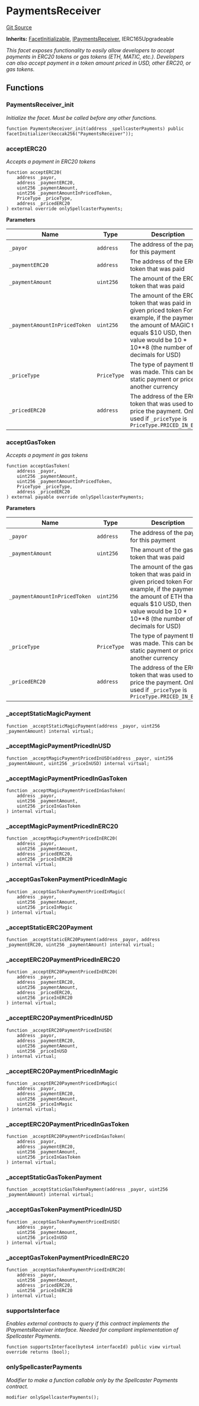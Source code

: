 # PaymentsReceiver
[Git Source](https://github.com-treasure/TreasureProject/spellcaster-facets/blob/e61aea147da628641c6f090a95c62cf081f729f5/src/payments/PaymentsReceiver.sol)

**Inherits:**
[FacetInitializable](/src/utils/FacetInitializable.sol/abstract.FacetInitializable.md), [IPaymentsReceiver](/src/interfaces/IPaymentsReceiver.sol/interface.IPaymentsReceiver.md), IERC165Upgradeable

*This facet exposes functionality to easily allow developers to accept payments in ERC20 tokens or gas
tokens (ETH, MATIC, etc.). Developers can also accept payment in a token amount priced in USD, other ERC20, or gas tokens.*


## Functions
### PaymentsReceiver_init

*Initialize the facet. Must be called before any other functions.*


```solidity
function PaymentsReceiver_init(address _spellcasterPayments) public facetInitializer(keccak256("PaymentsReceiver"));
```

### acceptERC20

*Accepts a payment in ERC20 tokens*


```solidity
function acceptERC20(
    address _payor,
    address _paymentERC20,
    uint256 _paymentAmount,
    uint256 _paymentAmountInPricedToken,
    PriceType _priceType,
    address _pricedERC20
) external override onlySpellcasterPayments;
```
**Parameters**

|Name|Type|Description|
|----|----|-----------|
|`_payor`|`address`|The address of the payor for this payment|
|`_paymentERC20`|`address`|The address of the ERC20 token that was paid|
|`_paymentAmount`|`uint256`|The amount of the ERC20 token that was paid|
|`_paymentAmountInPricedToken`|`uint256`|The amount of the ERC20 token that was paid in the given priced token For example, if the payment is the amount of MAGIC that equals $10 USD, then this value would be 10 * 10**8 (the number of decimals for USD)|
|`_priceType`|`PriceType`|The type of payment that was made. This can be static payment or priced in another currency|
|`_pricedERC20`|`address`|The address of the ERC20 token that was used to price the payment. Only used if `_priceType` is `PriceType.PRICED_IN_ERC20`|


### acceptGasToken

*Accepts a payment in gas tokens*


```solidity
function acceptGasToken(
    address _payor,
    uint256 _paymentAmount,
    uint256 _paymentAmountInPricedToken,
    PriceType _priceType,
    address _pricedERC20
) external payable override onlySpellcasterPayments;
```
**Parameters**

|Name|Type|Description|
|----|----|-----------|
|`_payor`|`address`|The address of the payor for this payment|
|`_paymentAmount`|`uint256`|The amount of the gas token that was paid|
|`_paymentAmountInPricedToken`|`uint256`|The amount of the gas token that was paid in the given priced token For example, if the payment is the amount of ETH that equals $10 USD, then this value would be 10 * 10**8 (the number of decimals for USD)|
|`_priceType`|`PriceType`|The type of payment that was made. This can be static payment or priced in another currency|
|`_pricedERC20`|`address`|The address of the ERC20 token that was used to price the payment. Only used if `_priceType` is `PriceType.PRICED_IN_ERC20`|


### _acceptStaticMagicPayment


```solidity
function _acceptStaticMagicPayment(address _payor, uint256 _paymentAmount) internal virtual;
```

### _acceptMagicPaymentPricedInUSD


```solidity
function _acceptMagicPaymentPricedInUSD(address _payor, uint256 _paymentAmount, uint256 _priceInUSD) internal virtual;
```

### _acceptMagicPaymentPricedInGasToken


```solidity
function _acceptMagicPaymentPricedInGasToken(
    address _payor,
    uint256 _paymentAmount,
    uint256 _priceInGasToken
) internal virtual;
```

### _acceptMagicPaymentPricedInERC20


```solidity
function _acceptMagicPaymentPricedInERC20(
    address _payor,
    uint256 _paymentAmount,
    address _pricedERC20,
    uint256 _priceInERC20
) internal virtual;
```

### _acceptGasTokenPaymentPricedInMagic


```solidity
function _acceptGasTokenPaymentPricedInMagic(
    address _payor,
    uint256 _paymentAmount,
    uint256 _priceInMagic
) internal virtual;
```

### _acceptStaticERC20Payment


```solidity
function _acceptStaticERC20Payment(address _payor, address _paymentERC20, uint256 _paymentAmount) internal virtual;
```

### _acceptERC20PaymentPricedInERC20


```solidity
function _acceptERC20PaymentPricedInERC20(
    address _payor,
    address _paymentERC20,
    uint256 _paymentAmount,
    address _pricedERC20,
    uint256 _priceInERC20
) internal virtual;
```

### _acceptERC20PaymentPricedInUSD


```solidity
function _acceptERC20PaymentPricedInUSD(
    address _payor,
    address _paymentERC20,
    uint256 _paymentAmount,
    uint256 _priceInUSD
) internal virtual;
```

### _acceptERC20PaymentPricedInMagic


```solidity
function _acceptERC20PaymentPricedInMagic(
    address _payor,
    address _paymentERC20,
    uint256 _paymentAmount,
    uint256 _priceInMagic
) internal virtual;
```

### _acceptERC20PaymentPricedInGasToken


```solidity
function _acceptERC20PaymentPricedInGasToken(
    address _payor,
    address _paymentERC20,
    uint256 _paymentAmount,
    uint256 _priceInGasToken
) internal virtual;
```

### _acceptStaticGasTokenPayment


```solidity
function _acceptStaticGasTokenPayment(address _payor, uint256 _paymentAmount) internal virtual;
```

### _acceptGasTokenPaymentPricedInUSD


```solidity
function _acceptGasTokenPaymentPricedInUSD(
    address _payor,
    uint256 _paymentAmount,
    uint256 _priceInUSD
) internal virtual;
```

### _acceptGasTokenPaymentPricedInERC20


```solidity
function _acceptGasTokenPaymentPricedInERC20(
    address _payor,
    uint256 _paymentAmount,
    address _pricedERC20,
    uint256 _priceInERC20
) internal virtual;
```

### supportsInterface

*Enables external contracts to query if this contract implements the IPaymentsReceiver interface.
Needed for compliant implementation of Spellcaster Payments.*


```solidity
function supportsInterface(bytes4 interfaceId) public view virtual override returns (bool);
```

### onlySpellcasterPayments

*Modifier to make a function callable only by the Spellcaster Payments contract.*


```solidity
modifier onlySpellcasterPayments();
```

